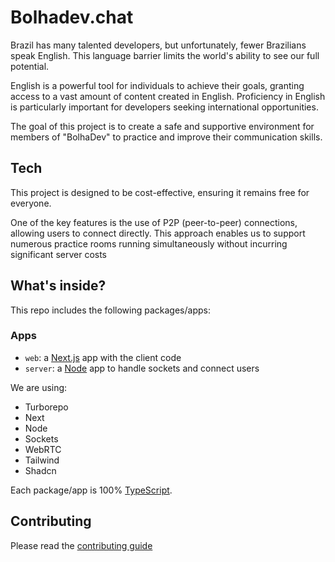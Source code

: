 # Bolhadev.chat

Brazil has many talented developers, but unfortunately, fewer Brazilians speak English. This language barrier limits the world's ability to see our full potential.

English is a powerful tool for individuals to achieve their goals, granting access to a vast amount of content created in English. Proficiency in English is particularly important for developers seeking international opportunities.

The goal of this project is to create a safe and supportive environment for members of "BolhaDev" to practice and improve their communication skills.

## Tech

This project is designed to be cost-effective, ensuring it remains free for everyone.

One of the key features is the use of P2P (peer-to-peer) connections, allowing users to connect directly. This approach enables us to support numerous practice rooms running simultaneously without incurring significant server costs

## What's inside?

This repo includes the following packages/apps:

### Apps

- `web`: a [Next.js](https://nextjs.org/) app with the client code
- `server`: a [Node](https://nodejs.org/en) app to handle sockets and connect users

We are using:

- Turborepo
- Next
- Node
- Sockets
- WebRTC
- Tailwind
- Shadcn

Each package/app is 100% [TypeScript](https://www.typescriptlang.org/).

## Contributing

Please read the [contributing guide](https://github.com/brunocroh/bolhadev.chat/blob/main/CONTRIBUTING.md)
